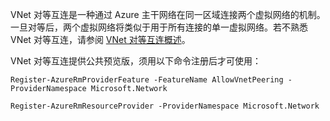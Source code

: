 <!-- not suitable for Mooncake -->

VNet 对等互连是一种通过 Azure 主干网络在同一区域连接两个虚拟网络的机制。一旦对等后，两个虚拟网络将类似于用于所有连接的单一虚拟网络。若不熟悉 VNet 对等互连，请参阅 [VNet 对等互连概述](/documentation/articles/virtual-network-peering-overview/)。

VNet 对等互连提供公共预览版，须用以下命令注册后才可使用：

    Register-AzureRmProviderFeature -FeatureName AllowVnetPeering -ProviderNamespace Microsoft.Network

    Register-AzureRmResourceProvider -ProviderNamespace Microsoft.Network

<!---HONumber=Mooncake_0919_2016-->